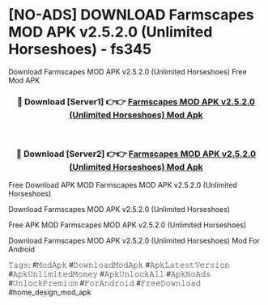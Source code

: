 # [NO-ADS] DOWNLOAD Farmscapes MOD APK v2.5.2.0 (Unlimited Horseshoes) - fs345
Download Farmscapes MOD APK v2.5.2.0 (Unlimited Horseshoes) Free Mod APK

<div align="center">
<h3>🔴 Download [Server1] 👉👉 <a href="https://apk-comot.site?title=Farmscapes_MOD_APK_v2.5.2.0_(Unlimited_Horseshoes)">Farmscapes MOD APK v2.5.2.0 (Unlimited Horseshoes) Mod Apk</a></h3><br>

<h3>🔴 Download [Server2] 👉👉 <a href="https://apk-comot.site?title=Farmscapes_MOD_APK_v2.5.2.0_(Unlimited_Horseshoes)">Farmscapes MOD APK v2.5.2.0 (Unlimited Horseshoes) Mod Apk</a></h3>
</div>


Free Download APK MOD Farmscapes MOD APK v2.5.2.0 (Unlimited Horseshoes)

Download Farmscapes MOD APK v2.5.2.0 (Unlimited Horseshoes) 

Free APK MOD Farmscapes MOD APK v2.5.2.0 (Unlimited Horseshoes) 

Download Farmscapes MOD APK v2.5.2.0 (Unlimited Horseshoes) Mod For Android

𝚃𝚊𝚐𝚜: #𝙼𝚘𝚍𝙰𝚙𝚔 #𝙳𝚘𝚠𝚗𝚕𝚘𝚊𝚍𝙼𝚘𝚍𝙰𝚙𝚔 #𝙰𝚙𝚔𝙻𝚊𝚝𝚎𝚜𝚝𝚅𝚎𝚛𝚜𝚒𝚘𝚗 #𝙰𝚙𝚔𝚄𝚗𝚕𝚒𝚖𝚒𝚝𝚎𝚍𝙼𝚘𝚗𝚎𝚢 #𝙰𝚙𝚔𝚄𝚗𝚕𝚘𝚌𝚔𝙰𝚕𝚕 #𝙰𝚙𝚔𝙽𝚘𝙰𝚍𝚜 #𝚄𝚗𝚕𝚘𝚌𝚔𝙿𝚛𝚎𝚖𝚒𝚞𝚖 #𝙵𝚘𝚛𝙰𝚗𝚍𝚛𝚘𝚒𝚍 #𝙵𝚛𝚎𝚎𝙳𝚘𝚠𝚗𝚕𝚘𝚊𝚍 #home_design_mod_apk
